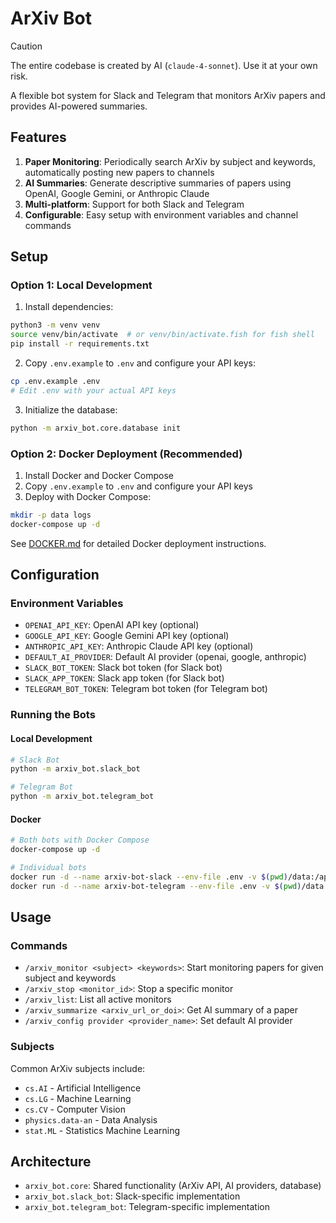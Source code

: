 # ArXiv Bot

> [!CAUTION]
> The entire codebase is created by AI (`claude-4-sonnet`). Use it at your own risk.


A flexible bot system for Slack and Telegram that monitors ArXiv papers and provides AI-powered summaries.

## Features

1. **Paper Monitoring**: Periodically search ArXiv by subject and keywords, automatically posting new papers to channels
2. **AI Summaries**: Generate descriptive summaries of papers using OpenAI, Google Gemini, or Anthropic Claude
3. **Multi-platform**: Support for both Slack and Telegram
4. **Configurable**: Easy setup with environment variables and channel commands

## Setup

### Option 1: Local Development
1. Install dependencies:
```bash
python3 -m venv venv
source venv/bin/activate  # or venv/bin/activate.fish for fish shell
pip install -r requirements.txt
```

2. Copy `.env.example` to `.env` and configure your API keys:
```bash
cp .env.example .env
# Edit .env with your actual API keys
```

3. Initialize the database:
```bash
python -m arxiv_bot.core.database init
```

### Option 2: Docker Deployment (Recommended)
1. Install Docker and Docker Compose
2. Copy `.env.example` to `.env` and configure your API keys
3. Deploy with Docker Compose:
```bash
mkdir -p data logs
docker-compose up -d
```

See [DOCKER.md](DOCKER.md) for detailed Docker deployment instructions.

## Configuration

### Environment Variables

- `OPENAI_API_KEY`: OpenAI API key (optional)
- `GOOGLE_API_KEY`: Google Gemini API key (optional)
- `ANTHROPIC_API_KEY`: Anthropic Claude API key (optional)
- `DEFAULT_AI_PROVIDER`: Default AI provider (openai, google, anthropic)
- `SLACK_BOT_TOKEN`: Slack bot token (for Slack bot)
- `SLACK_APP_TOKEN`: Slack app token (for Slack bot)
- `TELEGRAM_BOT_TOKEN`: Telegram bot token (for Telegram bot)

### Running the Bots

#### Local Development
```bash
# Slack Bot
python -m arxiv_bot.slack_bot

# Telegram Bot
python -m arxiv_bot.telegram_bot
```

#### Docker
```bash
# Both bots with Docker Compose
docker-compose up -d

# Individual bots
docker run -d --name arxiv-bot-slack --env-file .env -v $(pwd)/data:/app/data arxiv-bot-slack
docker run -d --name arxiv-bot-telegram --env-file .env -v $(pwd)/data:/app/data arxiv-bot-telegram
```

## Usage

### Commands

- `/arxiv_monitor <subject> <keywords>`: Start monitoring papers for given subject and keywords
- `/arxiv_stop <monitor_id>`: Stop a specific monitor
- `/arxiv_list`: List all active monitors
- `/arxiv_summarize <arxiv_url_or_doi>`: Get AI summary of a paper
- `/arxiv_config provider <provider_name>`: Set default AI provider

### Subjects

Common ArXiv subjects include:
- `cs.AI` - Artificial Intelligence
- `cs.LG` - Machine Learning
- `cs.CV` - Computer Vision
- `physics.data-an` - Data Analysis
- `stat.ML` - Statistics Machine Learning

## Architecture

- `arxiv_bot.core`: Shared functionality (ArXiv API, AI providers, database)
- `arxiv_bot.slack_bot`: Slack-specific implementation
- `arxiv_bot.telegram_bot`: Telegram-specific implementation 